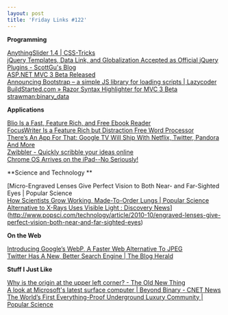 ```yaml
---
layout: post
title: 'Friday Links #122'
---
```

**Programming**

[AnythingSlider 1.4 | CSS-Tricks](http://css-tricks.com/anythingslider-1-4/)   
[jQuery Templates, Data Link, and Globalization Accepted as Official jQuery Plugins - ScottGu's Blog](http://weblogs.asp.net/scottgu/archive/2010/10/04/jquery-templates-data-link-and-globalization-accepted-as-official-jquery-plugins.aspx)   
[ASP.NET MVC 3 Beta Released](http://haacked.com/archive/2010/10/06/asp-net-mvc-3-beta-released.aspx?utm_source=feedburner&utm_medium=feed&utm_campaign=Feed%3A+haacked+%28you%27ve+been+HAACKED%29)   
[Announcing Bootstrap – a simple JS library for loading scripts | Lazycoder](http://www.lazycoder.com/weblog/2010/10/06/announcing-bootstrap-a-simple-js-library-for-loading-scripts/)   
[BuildStarted.com » Razor Syntax Highlighter for MVC 3 Beta](http://buildstarted.com/2010/10/06/razor-syntax-highlighter-for-mvc-3-beta/)   
[strawman:binary_data](http://wiki.ecmascript.org/doku.php?id=strawman:binary_data)

**Applications**

[Blio Is a Fast, Feature Rich, and Free Ebook Reader](http://lifehacker.com/5650137/)   
[FocusWriter Is a Feature Rich but Distraction Free Word Processor ](http://lifehacker.com/5652154/)   
[There’s An App For That: Google TV Will Ship With Netflix, Twitter, Pandora And More](http://techcrunch.com/2010/10/04/google-tv-apps/)   
[Zwibbler - Quickly scribble your ideas online](http://zwibbler.com/)   
[Chrome OS Arrives on the iPad--No Seriously!](http://ostatic.com/blog/chrome-os-arrives-on-the-ipad-no-seriously)

**Science and Technology **

[Micro-Engraved Lenses Give Perfect Vision to Both Near- and Far-Sighted Eyes | Popular Science   
[How Scientists Grow Working, Made-To-Order Lungs | Popular Science](http://www.popsci.com/technology/article/2010-09/made-order-lungs)   
[Alternative to X-Rays Uses Visible Light : Discovery News](http://news.discovery.com/tech/see-through-visible-light.html)](http://www.popsci.com/technology/article/2010-10/engraved-lenses-give-perfect-vision-both-near-and-far-sighted-eyes)

**On the Web**

[Introducing Google’s WebP, A Faster Web Alternative To JPEG](http://www.makeuseof.com/tag/introducing-googles-webp-faster-web-alternative-jpeg-news/)   
[Twitter Has A New, Better Search Engine | The Blog Herald](http://www.blogherald.com/2010/10/07/twitter-has-a-new-better-search-engine/)

**Stuff I Just Like**

[Why is the origin at the upper left corner? - The Old New Thing](http://blogs.msdn.com/b/oldnewthing/archive/2010/10/04/10070943.aspx)   
[A look at Microsoft's latest surface computer | Beyond Binary - CNET News](http://news.cnet.com/8301-13860_3-20018451-56.html?part=rss&subj=news&tag=2547-1_3-0-20)   
[The World’s First Everything-Proof Underground Luxury Community | Popular Science](http://www.popsci.com/technology/article/2010-09/can-you-save-house-end-world)
